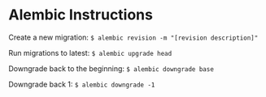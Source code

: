 # Alembic Instructions
Create a new migration: `$ alembic revision -m "[revision description]"`

Run migrations to latest: `$ alembic upgrade head`

Downgrade back to the beginning: `$ alembic downgrade base`

Downgrade back 1: `$ alembic downgrade -1`
